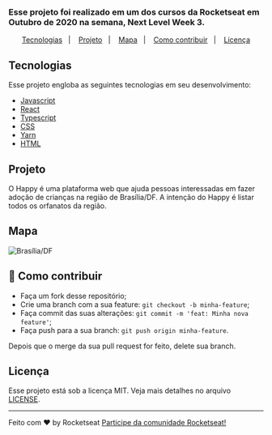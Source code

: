 ### Esse projeto foi realizado em um dos cursos da Rocketseat em Outubro de 2020 na semana, Next Level Week 3. ###

<p align="center">
  <a href="#rocket-tecnologias">Tecnologias</a>&nbsp;&nbsp;&nbsp;|&nbsp;&nbsp;&nbsp;
  <a href="#-projeto">Projeto</a>&nbsp;&nbsp;&nbsp;|&nbsp;&nbsp;&nbsp;
  <a href="#-layout">Mapa</a>&nbsp;&nbsp;&nbsp;|&nbsp;&nbsp;&nbsp;
  <a href="#-como-contribuir">Como contribuir</a>&nbsp;&nbsp;&nbsp;|&nbsp;&nbsp;&nbsp;
  <a href="#memo-licença">Licença</a>
</p>

## Tecnologias

Esse projeto engloba as seguintes tecnologias em seu desenvolvimento:

- [Javascript](https://www.javascript.com/)
- [React](https://reactjs.org)
- [Typescript](https://www.typescriptlang.org/)
- [CSS](https://devdocs.io/css/)
- [Yarn](https://yarnpkg.com/)
- [HTML](https://html.spec.whatwg.org/)

## Projeto

O Happy é uma plataforma web que ajuda pessoas interessadas em fazer adoção de crianças na região de Brasília/DF. A intenção do Happy é listar todos os orfanatos da região.

## Mapa

![Brasília/DF](https://github.com/edsondearaujo/happy-frontend/blob/develop/src/image/mapa.jpg)


## 🤔 Como contribuir

- Faça um fork desse repositório;
- Crie uma branch com a sua feature: `git checkout -b minha-feature`;
- Faça commit das suas alterações: `git commit -m 'feat: Minha nova feature'`;
- Faça push para a sua branch: `git push origin minha-feature`.

Depois que o merge da sua pull request for feito, delete sua branch.

## Licença

Esse projeto está sob a licença MIT. Veja mais detalhes no arquivo [LICENSE](LICENSE).

---

Feito com ♥ by Rocketseat [Participe da comunidade Rocketseat!](https://discordapp.com/invite/gCRAFhc)
